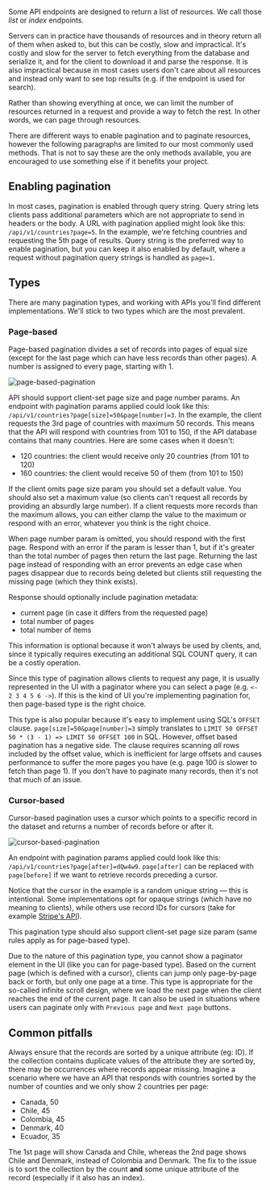 Some API endpoints are designed to return a list of resources. We call those *list* or *index* endpoints.

Servers can in practice have thousands of resources and in theory return all of them when asked to, but this can be costly, slow and impractical. It's costly and slow for the server to fetch everything from the database and serialize it, and for the client to download it and parse the response. It is also impractical because in most cases users don't care about all resources and instead only want to see top results (e.g. if the endpoint is used for search).

Rather than showing everything at once, we can limit the number of resources returned in a request and provide a way to fetch the rest. In other words, we can page through resources.

There are different ways to enable pagination and to paginate resources, however the following paragraphs are limited to our most commonly used methods. That is not to say these are the only methods available, you are encouraged to use something else if it benefits your project.

## Enabling pagination

In most cases, pagination is enabled through query string. Query string lets clients pass additional parameters which are not appropriate to send in headers or the body. A URL with pagination applied might look like this: `/api/v1/countries?page=5`. In the example, we're fetching countries and requesting the 5th page of results. Query string is the preferred way to enable pagination, but you can keep it also enabled by default, where a request without pagination query strings is handled as `page=1`.

## Types

There are many pagination types, and working with APIs you'll find different implementations. We'll stick to two types which are the most prevalent.

### Page-based

Page-based pagination divides a set of records into pages of equal size (except for the last page which can have less records than other pages). A number is assigned to every page, starting with 1.

![page-based-pagination](/img/page-based-pagination.png)

API should support client-set page size and page number params. An endpoint with pagination params applied could look like this: `/api/v1/countries?page[size]=50&page[number]=3`. In the example, the client requests the 3rd page of countries with maximum 50 records.
This means that the API will respond with countries from 101 to 150, if the API database contains that many countries. Here are some cases when it doesn't:

- 120 countries: the client would receive only 20 countries (from 101 to 120)
- 160 countries: the client would receive 50 of them (from 101 to 150)

If the client omits page size param you should set a default value. You should also set a maximum value (so clients can't request all records by providing an absurdly large number). If a client requests more records than the maximum allows, you can either clamp the value to the maximum or respond with an error, whatever you think is the right choice.

When page number param is omitted, you should respond with the first page. Respond with an error if the param is lesser than 1, but if it's greater than the total number of pages then return the last page. Returning the last page instead of responding with an error prevents an edge case when pages disappear due to records being deleted but clients still requesting the missing page (which they think exists).

Response should optionally include pagination metadata:

- current page (in case it differs from the requested page)
- total number of pages
- total number of items

This information is optional because it won't always be used by clients, and, since it typically requires executing an additional SQL COUNT query, it can be a costly operation.

Since this type of pagination allows clients to request any page, it is usually represented in the UI with a paginator where you can select a page (e.g. `<- 2 3 4 5 6 ->`). If this is the kind of UI you're implementing pagination for, then page-based type is the right choice.

This type is also popular because it's easy to implement using SQL's `OFFSET` clause. `page[size]=50&page[number]=3` simply translates to `LIMIT 50 OFFSET 50 * (3 - 1) => LIMIT 50 OFFSET 100` in SQL. However, offset based pagination has a negative side. The clause requires scanning _all_ rows included by the offset value, which is inefficient for large offsets and causes performance to suffer the more pages you have (e.g. page 100 is slower to fetch than page 1). If you don't have to paginate many records, then it's not that much of an issue.

### Cursor-based

Cursor-based pagination uses a cursor which points to a specific record in the dataset and returns a number of records before or after it.

![cursor-based-pagination](/img/cursor-based-pagination.png)

An endpoint with pagination params applied could look like this: `/api/v1/countries?page[after]=dQw4w9`. `page[after]` can be replaced with `page[before]` if we want to retrieve records preceding a cursor.

Notice that the cursor in the example is a random unique string — this is intentional. Some implementations opt for opaque strings (which have no meaning to clients), while others use record IDs for cursors (take for example [Stripe's API](https://stripe.com/docs/api/pagination)).

This pagination type should also support client-set page size param (same rules apply as for page-based type).

Due to the nature of this pagination type, you cannot show a paginator element in the UI (like you can for page-based type). Based on the current page (which is defined with a cursor), clients can jump only page-by-page back or forth, but only one page at a time. This type is appropriate for the so-called infinite scroll design, where we load the next page when the client reaches the end of the current page. It can also be used in situations where users can paginate only with `Previous page` and `Next page` buttons.

## Common pitfalls

Always ensure that the records are sorted by a unique attribute (eg: ID). If the collection contains duplicate values of the attribute they are sorted by, there may be occurrences where records appear missing.
Imagine a scenario where we have an API that responds with countries sorted by the number of counties and we only show 2 countries per page:

- Canada, 50
- Chile, 45
- Colombia, 45
- Denmark, 40
- Ecuador, 35

The 1st page will show Canada and Chile, whereas the 2nd page shows Chile and Denmark, instead of Colombia and Denmark. The fix to the issue is to sort the collection by the count **and** some unique attribute of the record (especially if it also has an index).
